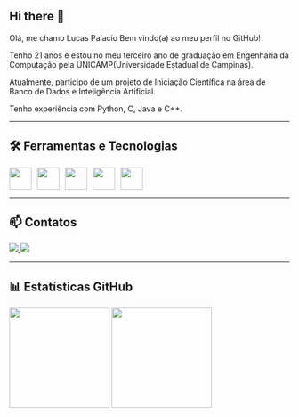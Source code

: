 ## Hi there 👋

Olá, me chamo Lucas Palacio
Bem vindo(a) ao meu perfil no GitHub!

Tenho 21 anos e estou no meu terceiro ano de graduação em Engenharia da Computação pela UNICAMP(Universidade Estadual de Campinas).

Atualmente, participo de um projeto de Iniciação Científica na área de Banco de Dados e Inteligência Artificial.

Tenho experiência com Python, C, Java e C++.

---

## 🛠️ Ferramentas e Tecnologias

<div style="display: flex; flex-wrap: wrap; gap: 10px;">
  <img src="https://cdn.jsdelivr.net/gh/devicons/devicon/icons/c/c-original.svg" width="40" height="40"/>
  <img src="https://cdn.jsdelivr.net/gh/devicons/devicon/icons/cplusplus/cplusplus-original.svg" width="40" height="40"/>
  <img src="https://cdn.jsdelivr.net/gh/devicons/devicon/icons/java/java-original.svg" width="40" height="40"/>
  <img src="https://cdn.jsdelivr.net/gh/devicons/devicon/icons/python/python-original.svg" width="40" height="40"/>
  <img src="https://cdn.jsdelivr.net/gh/devicons/devicon/icons/archlinux/archlinux-original.svg" width="40" height="40"/>
</div>

---

## 📫 Contatos

<a href="mailto:lucasp.aprofissional@gmail.com">
  <img src="https://img.shields.io/badge/Gmail-D14836?style=for-the-badge&logo=gmail&logoColor=white"/>
</a>
<a href="https://www.linkedin.com/in/seu-usuário-linkedln-aqui" target="_blank">
  <img src="https://img.shields.io/badge/-LinkedIn-%230077B5?style=for-the-badge&logo=linkedin&logoColor=white"/>
</a>

--- 

## 📊 Estatísticas GitHub

<div>
  <img height="180em" src="https://github-readme-stats.vercel.app/api/top-langs/?username=Palacio-dev&layout=compact&langs_count=7&theme=dracula"/>
  <img height="180em" src="https://github-readme-stats.vercel.app/api?username=Palacio-dev&show_icons=true&theme=dracula&include_all_commits=true&count_private=true"/>
</div>


          
          
          
          
          
          
